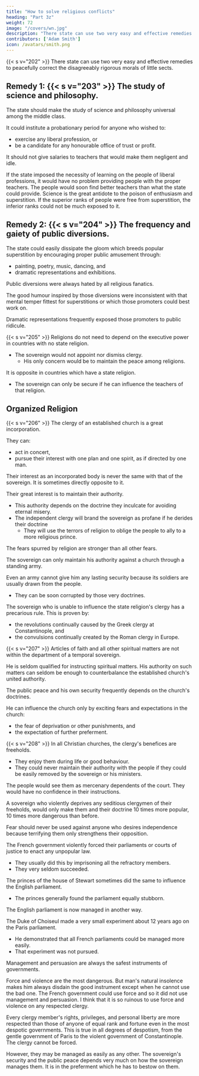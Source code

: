 ```yaml
---
title: "How to solve religious conflicts"
heading: "Part 3z"
weight: 72
image: "/covers/wn.jpg"
description: "There state can use two very easy and effective remedies to peacefully correct the disagreeably rigorous morals of little sects"
contributors: ['Adam Smith']
icon: /avatars/smith.png
---
```




{{< s v="202" >}} There state can use two very easy and effective remedies to peacefully correct the disagreeably rigorous morals of little sects.


## Remedy 1: {{< s v="203" >}} The study of science and philosophy.

The state should make the study of science and philosophy universal among the middle class.

It could institute a probationary period for anyone who wished to:
- exercise any liberal profession, or
- be a candidate for any honourable office of trust or profit.

It should not give salaries to teachers that would make them negligent and idle.

If the state imposed the necessity of learning on the people of liberal professions, it would have no problem providing people with the proper teachers.
The people would soon find better teachers than what the state could provide.
Science is the great antidote to the poison of enthusiasm and superstition.
If the superior ranks of people were free from superstition, the inferior ranks could not be much exposed to it.


## Remedy 2: {{< s v="204" >}} The frequency and gaiety of public diversions.

The state could easily dissipate the gloom which breeds popular superstition by encouraging proper public amusement through:
- painting, poetry, music, dancing, and
- dramatic representations and exhibitions.

Public diversions were always hated by all religious fanatics.

The good humour inspired by those diversions were inconsistent with that mental temper fittest for superstitions or which those promoters could best work on.

Dramatic representations frequently exposed those promoters to public ridicule.


{{< s v="205" >}} Religions do not need to depend on the executive power in countries with no state religion.
- The sovereign would not appoint nor dismiss clergy.
  - His only concern would be to maintain the peace among religions.

It is opposite in countries which have a state religion.
- The sovereign can only be secure if he can influence the teachers of that religion.


## Organized Religion

{{< s v="206" >}} The clergy of an established church is a great incorporation.

They can:
- act in concert,
- pursue their interest with one plan and one spirit, as if directed by one man.

Their interest as an incorporated body is never the same with that of the sovereign. It is sometimes directly opposite to it.

Their great interest is to maintain their authority.
- This authority depends on the doctrine they inculcate for avoiding eternal misery.
- The independent clergy will brand the sovereign as profane if he derides their doctrine<!--  or protects those who doubted or derided their doctrine. -->
  - They will use the terrors of religion to oblige the people to ally to a more religious prince.

<!-- The princes who have dared to rebel against the church would be charged with rebellion and heresy. -->

<!-- But the authority of religion is superior to every other authority." -->
The fears spurred by religion are stronger <!-- which it suggests conquer --> than all other fears.

<!-- When religious teachers propagate subversive doctrines to the people,  -->

The sovereign can only maintain his authority against a church through a standing army.

Even an army cannot give him any lasting security because its soldiers are usually drawn from the people.
- They can be soon corrupted by those very doctrines.

The sovereign who is unable to influence the state religion's clergy has a precarious rule. This is proven by:
- the revolutions continually caused by the Greek clergy at Constantinople, and
- the convulsions continually created by the Roman clergy in Europe.



{{< s v="207" >}} Articles of faith and all other spiritual matters are not within the department of a temporal sovereign.

He is seldom qualified for instructing spiritual matters.
His authority on such matters can seldom be enough to counterbalance the established church's united authority.

The public peace and his own security frequently depends on the church's doctrines.
<!-- He should be able to influence their decisions because he can seldom directly oppose them. -->
He can influence the church only by exciting fears and expectations in the church:
- the fear of deprivation or other punishments, and
- the expectation of further preferment.


{{< s v="208" >}} In all Christian churches, the clergy's benefices are freeholds.
- They enjoy them during life or good behaviour.
- They could never maintain their authority with the people if they could be easily removed by the sovereign or his ministers.

The people would see them as mercenary dependents of the court.
They would have no confidence in their instructions.

A sovereign who violently deprives any seditious clergymen of their freeholds, would only make them and their doctrine 10 times more popular, 10 times more dangerous than before.
<!-- In almost all cases, fear is a wretched instrument of government. -->

Fear should never be used against anyone who desires independence because terrifying them only strengthens their opposition.
<!-- - It will strengthen their opposition which more gentle usage might soften or eliminate. -->

The French government violently forced their parliaments or courts of justice to enact any unpopular law.
- They usually did this by imprisoning all the refractory members.
- They very seldom succeeded.

The princes of the house of Stewart sometimes did the same to influence the English parliament.
- The princes generally found the parliament equally stubborn.

The English parliament is now managed in another way.

The Duke of Choiseul made a very small experiment about 12 years ago on the Paris parliament.
- He demonstrated that all French parliaments could be managed more easily.
- That experiment was not pursued.

Management and persuasion are always the safest instruments of governments.

Force and violence are the most dangerous.
But man's natural insolence makes him always disdain the good instrument except when he cannot use the bad one.
The French government could use force and so it did not use management and persuasion.
I think that it is so ruinous to use force and violence on any respected clergy.

Every clergy member's rights, privileges, and personal liberty are more respected than those of anyone of equal rank and fortune even in the most despotic governments.
This is true in all degrees of despotism, from the gentle government of Paris to the violent government of Constantinople.
The clergy cannot be forced.

However, they may be managed as easily as any other.
The sovereign's security and the public peace depends very much on how the sovereign manages them.
It is in the preferment which he has to bestow on them.
